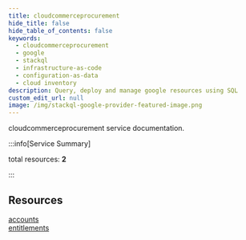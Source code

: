 ```yaml
---
title: cloudcommerceprocurement
hide_title: false
hide_table_of_contents: false
keywords:
  - cloudcommerceprocurement
  - google
  - stackql
  - infrastructure-as-code
  - configuration-as-data
  - cloud inventory
description: Query, deploy and manage google resources using SQL
custom_edit_url: null
image: /img/stackql-google-provider-featured-image.png
---
```


cloudcommerceprocurement service documentation.

:::info[Service Summary]

total resources: __2__  

:::

## Resources
<div class="row">
<div class="providerDocColumn">
<a href="/cloudcommerceprocurement/accounts/">accounts</a>
</div>
<div class="providerDocColumn">
<a href="/cloudcommerceprocurement/entitlements/">entitlements</a>
</div>
</div>